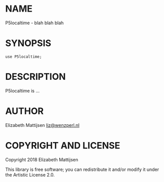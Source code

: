 NAME
====

P5localtime - blah blah blah

SYNOPSIS
========

    use P5localtime;

DESCRIPTION
===========

P5localtime is ...

AUTHOR
======

Elizabeth Mattijsen <liz@wenzperl.nl>

COPYRIGHT AND LICENSE
=====================

Copyright 2018 Elizabeth Mattijsen

This library is free software; you can redistribute it and/or modify it under the Artistic License 2.0.

